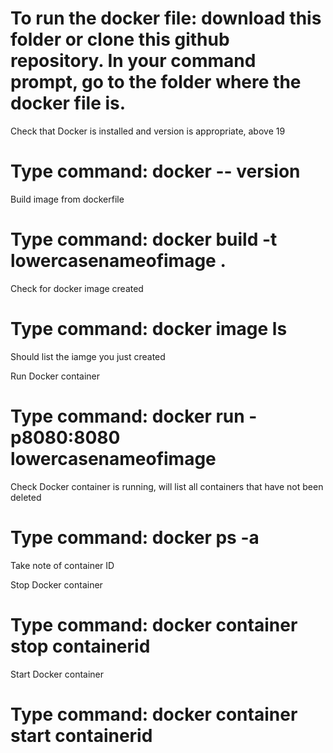 # To run the docker file: download this folder or clone this github repository. In your command prompt, go to the folder where the docker file is. 

Check that Docker is installed and version is appropriate, above 19 
# Type command: docker -- version

Build image from dockerfile 
# Type command: docker build -t lowercasenameofimage .

Check for docker image created 
# Type command: docker image ls

Should list the iamge you just created 

Run Docker container 
# Type command: docker run -p8080:8080 lowercasenameofimage

Check Docker container is running, will list all containers that have not been deleted
# Type command: docker ps -a

Take note of container ID 

Stop Docker container 
# Type command: docker container stop containerid

Start Docker container
# Type command: docker container start containerid




